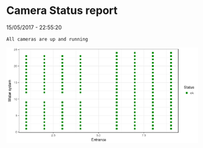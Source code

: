 Camera Status report
================
15/05/2017 - 22:55:20

    All cameras are up and running

![](camreport_files/figure-markdown_github/unnamed-chunk-2-1.png)
